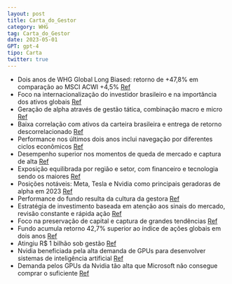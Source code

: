 ```yaml
---
layout: post
title: Carta_do_Gestor
category: WHG
tag: Carta_do_Gestor
date: 2023-05-01
GPT: gpt-4
tipo: Carta
twitter: true
---
```


- Dois anos de WHG Global Long Biased: retorno de +47,8% em comparação ao MSCI ACWI +4,5%
<a href="#" onclick="search_on_pdf('2 anos de WHG Global Long Biased        Internacionalização do investidor brasileiro ao lon')">Ref</a>
- Foco na internacionalização do investidor brasileiro e na importância dos ativos globais
<a href="#" onclick="search_on_pdf('normalização do crescimento. A internacionalização 2.0 demanda uma diversificação mais eficaz, co')">Ref</a>
- Geração de alpha através de gestão tática, combinação macro e micro
<a href="#" onclick="search_on_pdf('posições que mais geraram alpha no fundo eram relacionadas a esse segmento.  Somado ao fator macro')">Ref</a>
- Baixa correlação com ativos da carteira brasileira e entrega de retorno descorrelacionado
<a href="#" onclick="search_on_pdf('outros investidores institucionais buscam ativos descorrelacionados para proteger o capital. Na ')">Ref</a>
- Performance nos últimos dois anos inclui navegação por diferentes ciclos econômicos
<a href="#" onclick="search_on_pdf('Beta compostoAlpha resultanteCarta do Gestor Maio de 2023      Como navegamos diferentes ci')">Ref</a>
- Desempenho superior nos momentos de queda de mercado e captura de alta
<a href="#" onclick="search_on_pdf('exigiria um nível mais alto de juros. Nesse novo ambiente, revisamos as nossas posições. Capturamo')">Ref</a>
- Exposição equilibrada por região e setor, com financeiro e tecnologia sendo os maiores
<a href="#" onclick="search_on_pdf('modo a segurar a performance nas quedas e surfar as altas. O gráfico de exposição por região refle')">Ref</a>
- Posições notáveis: Meta, Tesla e Nvidia como principais geradoras de alpha em 2023
<a href="#" onclick="search_on_pdf('desde o início do fundo, Tesla aparece como a 3ª posição que mais gerou alpha na ponta long e a pr')">Ref</a>
- Performance do fundo resulta da cultura da gestora
<a href="#" onclick="search_on_pdf('Performance é resultado da cultura   Carta do Gestor Maio de 2023      2 anos de WHG Globa')">Ref</a>
- Estratégia de investimento baseada em atenção aos sinais do mercado, revisão constante e rápida ação
<a href="#" onclick="search_on_pdf('que melhor representa o percurso até aqui, seria o respeito ao mercado. A turbulência do período e')">Ref</a>
- Foco na preservação de capital e captura de grandes tendências
<a href="#" onclick="search_on_pdf('seguiremos comprometidos com a gestão ativa, com foco na preservação de patrimônio e captura de gr')">Ref</a>
- Fundo acumula retorno 42,7% superior ao índice de ações globais em dois anos
<a href="#" onclick="search_on_pdf('Correlação e Retorno Excedente (24M) Fundos de Ações Globais / S&P 500 Fonte: WHG e Bloomberg. *Da')">Ref</a>
- Atingiu R$ 1 bilhão sob gestão
<a href="#" onclick="search_on_pdf('dois anos, a estratégia soma mais de um bilhão de reais (R$ 1 bi) sob gestão e acumula retorno 42,')">Ref</a>
- Nvidia beneficiada pela alta demanda de GPUs para desenvolver sistemas de inteligência artificial
<a href="#" onclick="search_on_pdf('de GPUs. Nvidia é a principal provedora de GPU no mundo, e seus produtos são os mais avançados tec')">Ref</a>
- Demanda pelos GPUs da Nvidia tão alta que Microsoft não consegue comprar o suficiente
<a href="#" onclick="search_on_pdf('de GPUs. Nvidia é a principal provedora de GPU no mundo, e seus produtos são os mais avançados tec')">Ref</a>
